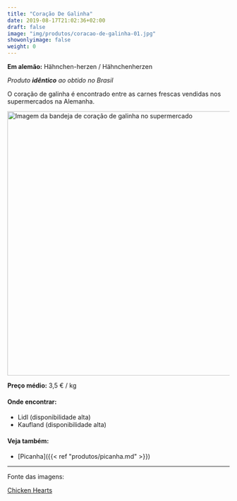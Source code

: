 ```yaml
---
title: "Coração De Galinha"
date: 2019-08-17T21:02:36+02:00
draft: false
image: "img/produtos/coracao-de-galinha-01.jpg"
showonlyimage: false
weight: 0
---
```


<!--more-->

**Em alemão:** Hähnchen-herzen / Hähnchenherzen

_Produto **idêntico** ao obtido no Brasil_

O coração de galinha é encontrado entre as carnes frescas vendidas nos supermercados na Alemanha.


<img src="../../img/produtos/coracao-de-galinha-02.jpg" alt="Imagem da bandeja de coração de galinha no supermercado" width="600"/>

**Preço médio:** 3,5 € / kg

#### Onde encontrar:

* Lidl (disponibilidade alta)
* Kaufland (disponibilidade alta)

#### Veja também:

- [Picanha]({{< ref "produtos/picanha.md" >}})

---

Fonte das imagens:

[Chicken Hearts](https://www.flickr.com/photos/spektrograf/8419531634)
